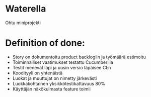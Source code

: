 # Waterella
Ohtu miniprojekti


# Definition of done:
- Story on dokumentoitu product backlogiin ja työmäärä estimoitu
- Toiminnalliset vaatimukset testattu Cucumberilla
- Testit menevät läpi ja uusin versio läpäisee CI:n
- Koodityyli on yhtenäistä
- Luokat ja muuttujat on nimetty järkevästi
- Luokkakohtainen yksikkötestikattavuus 80%
- Käyttäjän näkökulmasta feature toimii 
